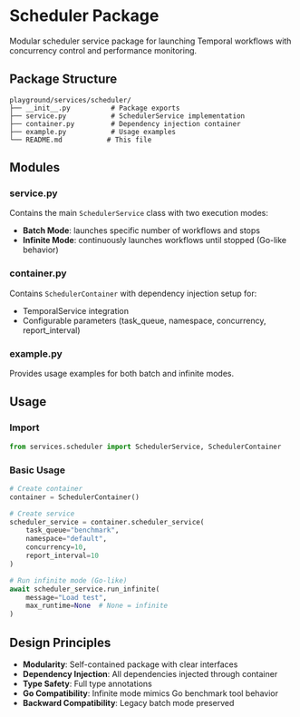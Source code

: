 # Scheduler Package

Modular scheduler service package for launching Temporal workflows with concurrency control and performance monitoring.

## Package Structure

```
playground/services/scheduler/
├── __init__.py          # Package exports
├── service.py           # SchedulerService implementation
├── container.py         # Dependency injection container
├── example.py           # Usage examples
└── README.md           # This file
```

## Modules

### service.py

Contains the main `SchedulerService` class with two execution modes:

- **Batch Mode**: launches specific number of workflows and stops
- **Infinite Mode**: continuously launches workflows until stopped (Go-like behavior)

### container.py

Contains `SchedulerContainer` with dependency injection setup for:

- TemporalService integration
- Configurable parameters (task_queue, namespace, concurrency, report_interval)

### example.py

Provides usage examples for both batch and infinite modes.

## Usage

### Import

```python
from services.scheduler import SchedulerService, SchedulerContainer
```

### Basic Usage

```python
# Create container
container = SchedulerContainer()

# Create service
scheduler_service = container.scheduler_service(
    task_queue="benchmark",
    namespace="default",
    concurrency=10,
    report_interval=10
)

# Run infinite mode (Go-like)
await scheduler_service.run_infinite(
    message="Load test",
    max_runtime=None  # None = infinite
)
```

## Design Principles

- **Modularity**: Self-contained package with clear interfaces
- **Dependency Injection**: All dependencies injected through container
- **Type Safety**: Full type annotations
- **Go Compatibility**: Infinite mode mimics Go benchmark tool behavior
- **Backward Compatibility**: Legacy batch mode preserved
